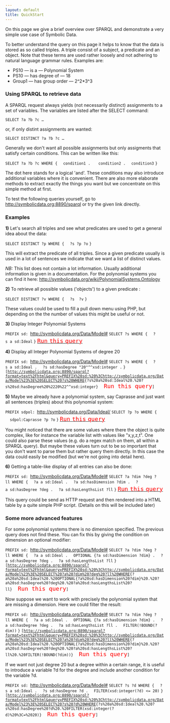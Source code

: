 ```yaml
---
layout: default
title: QuickStart
---
```


On this page we give a brief overview over SPARQL and demonstrate a very simple use case of Symbolic Data.

To better understand the query on this page it helps to know that the data is stored as so called triples. A triple consist of a subject, a predicate and an object. Note that these terms are used rather loosely and not adhering to natural language grammar rules. Examples are:

-   PS10 ­— is a — Polynomial System
-   PS10 — has degree of — 18
-   Group1 — has group order — 2\^2\*3\^3

### Using SPARQL to retrieve data

A SPARQL request always yields (not necessarily distinct) assignments to a set of variables. The variables are listed after the SELECT command:

`SELECT ?a ?b ?c …`

or, if only distint assignments are wanted:

`SELECT DISTINCT ?a ?b ?c …`

Generally we don't want all possible assignments but only assigments that satisfy certain conditions. This can be written like this:

`SELECT ?a ?b ?c WHERE {`
`  condition1 . `
`  condition2 .`
`  condition3`
`}`

The dot here stands for a logical 'and'. These conditions may also introduce additional variables where it is convenient. There are also more elaborate methods to extract exactly the things you want but we concentrate on this simple method at first.

To test the following queries yourself, go to <http://symbolicdata.org:8890/sparql> or try the given link directly.

### Examples

**1)** Let's search all triples and see what predicates are used to get a general idea about the data:

`SELECT DISTINCT ?p WHERE {`
`  ?s ?p ?o`
`}`

This will extract the predicate of all triples. Since a given predicate usually is used in a lot of sentences we indicate that we want a list of distinct values.

*NB:* This list does not contain a lot information. Usually additional information is given in a documentation. For the polynomial systems you can find it here: <http://symbolicdata.org/wiki/PolynomialSystems.Ontology>

**2)** To retrieve all possible values ('objects') to a given predicate <pred>:

`SELECT DISTINCT ?v WHERE {`
`  ?s `<pred>` ?v`
`}`

These values could be used to fill a pull down menu using PHP, but depending on the the number of values this might be useful or not.

**3)** Display Integer Polynomial Systems

`PREFIX sd: `<http://symbolicdata.org/Data/Model#>
`SELECT ?s WHERE {`
`  ?s a sd:Ideal`
`}`
[<span style="color:red; font-size:16pt"> `Run` `this` `query`</span>](http://symbolicdata.org:8890/sparql?format=text%2Fhtml&query=PREFIX%20sd:%20%3Chttp://symbolicdata.org/Data/Model%23%3ESELECT%20?s%20WHERE%20{?s%20a%20sd:Ideal})

**4)** Display all Integer Polynomial Systems of degree 20

`PREFIX sd: `<http://symbolicdata.org/Data/Model#>
`SELECT ?s WHERE {`
`  ?s a sd:Ideal .`
`  ?s sd:hasDegree "20"^^xsd:integer .`
`}`
`[`[`http://symbolicdata.org:8890/sparql?format=text%2Fhtml&query=PREFIX%20sd:%20%3Chttp://symbolicdata.org/Data/Model%23%3E%20SELECT%20?s%20WHERE`](http://symbolicdata.org:8890/sparql?format=text%2Fhtml&query=PREFIX%20sd:%20%3Chttp://symbolicdata.org/Data/Model%23%3E%20SELECT%20?s%20WHERE)`{?s%20a%20sd:Ideal%20.%20?s%20sd:hasDegree%20%2220%22^^xsd:integer} `<span style="color:red;  font-size:16pt">` Run this query`</span>`]`

**5)** Maybe we already have a polynomial system, say Caprasse and just want all sentences (triples) about this polynomial system:

`PREFIX sdpol: `<http://symbolicdata.org/Data/Ideal/>
`SELECT ?p ?o WHERE {`
`  sdpol:Caprasse ?p ?o`
`}`
[<span style="color:red;  font-size:16pt"> `Run` `this` `query`</span>](http://symbolicdata.org:8890/sparql?format=text%2Fhtml&query=PREFIX%20sdpol:%20%3Chttp://symbolicdata.org/Data/Ideal/%3E%20SELECT%20?p%20?o%20WHERE{sdpol:Caprasse%20?p%20?o})

You might noticed that there are some values where there the object is quite complex, like for instance the variable list with values like "x,y,z,t". One could also parse these values (e.g. do a regex match on them, all within a SPARQL query). But maybe these values turn out to be so important that you don't want to parse them but rather query them directly. In this case the data could easily be modified (but we're not going into detail here).

**6)** Getting a table-like display of all entries can also be done:

`PREFIX sd: `<http://symbolicdata.org/Data/Model#>
`SELECT ?a ?dim ?deg ?ll WHERE {`
`  ?a a sd:Ideal .`
`  ?a sd:hasDimension ?dim .`
`  ?a sd:hasDegree ?deg .`
`  ?a sd:hasLengthsList ?ll`
`}`
[<span style="color:red;  font-size:16pt"> `Run` `this` `query`</span>](http://symbolicdata.org:8890/sparql?format=text%2Fhtml&query=PREFIX%20sd:%20%3Chttp://symbolicdata.org/Data/Model%23%3E%20SELECT%20?a%20?dim%20?deg%20?ll%20WHERE{?a%20a%20sd:Ideal%20.%20?a%20sd:hasDimension%20?dim%20.%20?a%20sd:hasDegree%20?deg%20.%20?a%20sd:hasLengthsList%20?ll})

This query could be send as HTTP request and then rendered into a HTML table by a quite simple PHP script. (Details on this will be included later)

### Some more advanced features

For some polynomial systems there is no dimension specified. The previous query does not find these. You can fix this by giving the condition on dimension an optional modifier:

`PREFIX sd: `<http://symbolicdata.org/Data/Model#>
`SELECT ?a ?dim ?deg ?ll WHERE {`
`  ?a a sd:Ideal .`
`  OPTIONAL {?a sd:hasDimension ?dim} .`
`  ?a sd:hasDegree ?deg .`
`  ?a sd:hasLengthsList ?ll`
`}`
`[`[`http://symbolicdata.org:8890/sparql?format=text%2Fhtml&query=PREFIX%20sd:%20%3Chttp://symbolicdata.org/Data/Model%23%3E%20SELECT%20?a%20?dim%20?deg%20?ll%20WHERE`](http://symbolicdata.org:8890/sparql?format=text%2Fhtml&query=PREFIX%20sd:%20%3Chttp://symbolicdata.org/Data/Model%23%3E%20SELECT%20?a%20?dim%20?deg%20?ll%20WHERE)`{?a%20a%20sd:Ideal%20.%20OPTIONAL{?a%20sd:hasDimension%20?dim}%20.%20?a%20sd:hasDegree%20?deg%20.%20?a%20sd:hasLengthsList%20?ll} `<span style="color:red;  font-size:16pt">` Run this query`</span>`]`

Now suppose we want to work with precisely the polynomial system that are missing a dimension. Here we could filter the result:

`PREFIX sd: `<http://symbolicdata.org/Data/Model#>
`SELECT ?a ?dim ?deg ?ll WHERE {`
`  ?a a sd:Ideal .`
`  OPTIONAL {?a sd:hasDimension ?dim} .`
`  ?a sd:hasDegree ?deg .`
`  ?a sd:hasLengthsList ?ll .`
`  FILTER(!BOUND(?dim))`
`}`
`[`[`http://symbolicdata.org:8890/sparql?format=text%2Fhtml&query=PREFIX%20sd:%20%3Chttp://symbolicdata.org/Data/Model%23%3E%20SELECT%20?a%20?dim%20?deg%20?ll%20WHERE`](http://symbolicdata.org:8890/sparql?format=text%2Fhtml&query=PREFIX%20sd:%20%3Chttp://symbolicdata.org/Data/Model%23%3E%20SELECT%20?a%20?dim%20?deg%20?ll%20WHERE)`{?a%20a%20sd:Ideal%20.%20OPTIONAL{?a%20sd:hasDimension%20?dim}%20.%20?a%20sd:hasDegree%20?deg%20.%20?a%20sd:hasLengthsList%20?ll%20.%20FILTER(!BOUND(?dim))} `<span style="color:red;  font-size:16pt">` Run this query`</span>`]`

If we want not just degree 20 but a degree within a certain range, it is useful to introduce a variable ?d for the degree and include another condition for the variable ?d.

`PREFIX sd: `<http://symbolicdata.org/Data/Model#>
`SELECT ?s ?d WHERE {`
`  ?s a sd:Ideal .`
`  ?s sd:hasDegree ?d .`
`  FILTER(xsd:integer(?d) <= 20)`
`}`
`[`[`http://symbolicdata.org:8890/sparql?format=text%2Fhtml&query=PREFIX%20sd:%20%3Chttp://symbolicdata.org/Data/Model%23%3E%20SELECT%20?s%20?d%20WHERE`](http://symbolicdata.org:8890/sparql?format=text%2Fhtml&query=PREFIX%20sd:%20%3Chttp://symbolicdata.org/Data/Model%23%3E%20SELECT%20?s%20?d%20WHERE)`{?s%20a%20sd:Ideal%20.%20?s%20sd:hasDegree%20?d%20.%20FILTER(xsd:integer(?d)%20%3C=%2020)} `<span style="color:red;  font-size:16pt">` Run this query`</span>`]`

